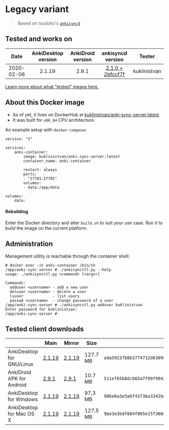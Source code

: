 # Legacy variant

> Based on tsudoko's [`ankisyncd`](https://github.com/tsudoko/anki-sync-server)

## Tested and works on

| Date       | AnkiDesktop version | AnkiDroid version | ankisyncd version                                                                          | Tester       |
|:----------:|:-------------------:|:-----------------:|:------------------------------------------------------------------------------------------:| ------------ |
| 2020-02-06 | 2.1.19              | 2.9.1             | [2.1.0 + 2bfccf7f](<https://github.com/kuklinistvan/anki-sync-server/tree/docker-release>) | kuklinistvan |

[Learn more about what "tested" means here.](Testing.md)

## About this Docker image

* As of yet, it lives on DockerHub at [kuklinistvan/anki-sync-server:latest](https://hub.docker.com/r/kuklinistvan/anki-sync-server).
* It was built for `x86_64` CPU architecture.

An example setup with `docker-compose`:

```
version: "3"

services:
    anki-container:
        image: kuklinistvan/anki-sync-server:latest
        container_name: anki-container

        restart: always
        ports:
        - "27701:27701"
        volumes:
        - data:/app/data

volumes:
    data:
```

#### Rebuilding

Enter the Docker directory and alter `build.sh` to suit your use case. Run it to build the image on the current platform.

## Administration

Management utility is reachable through the container shell:

```
# docker exec -it anki-container /bin/sh
/app/anki-sync-server # ./ankisyncctl.py --help
usage: ./ankisyncctl.py <command> [<args>]

Commands:
  adduser <username> - add a new user
  deluser <username> - delete a user
  lsuser             - list users
  passwd <username>  - change password of a user
/app/anki-sync-server # ./ankisyncctl.py adduser kuklinistvan
Enter password for kuklinistvan:
/app/anki-sync-server #
```

## Tested client downloads

|                            | Main                                                                                 | Mirror                                                                              | Size     | SHA256                                                             |
| -------------------------- | ------------------------------------------------------------------------------------ | ----------------------------------------------------------------------------------- | -------- | ------------------------------------------------------------------ |
| AnkiDesktop  for GNU/Linux | [2.1.19](https://apps.ankiweb.net/downloads/current/anki-2.1.19-linux-amd64.tar.bz2) | [2.1.19](https://mega.nz/file/lVxRgRwI#Oqohl1M0Ju9RrYa7D6uV5SOtwgqVxkxPKqNYxcOh858) | 127.7 MB | `ada59237b8b3774712d6309821db4b6cb1d2c625284302aa09bc7313ada76fc0` |
| AnkiDroid APK for Android  | [2.9.1](https://fdroid.tetaneutral.net/fdroid/archive/com.ichi2.anki_20901300.apk)   | [2.9.1](https://mega.nz/file/YFoFER5S#BiMMDxyhdl_u9I1TC-v_bBYakM5DTTM5CybJb4pu4oY)  | 10.7 MB  | `511ef65b8dcb65a7f99f9942c4fcee5134f137ce23c677cf1ea3b26c7c3f34c5` |
| AnkiDesktop for Windows    | [2.1.19](https://apps.ankiweb.net/downloads/current/anki-2.1.19-windows.exe)         | [2.1.19](https://mega.nz/file/5MwhxLjT#TLGA03KMbnRmDiHO3A-Yfm-y6xNgW3eiDUgEk-TXYyU) | 97,3 MB  | `90be6a3e5a6f4373ba3342bd3dfbe61e9013bb2a4acced2fcdd594b4c651a665` |
| AnkiDesktop for Mac OS X   | [2.1.19](https://apps.ankiweb.net/downloads/current/anki-2.1.19-mac.dmg)             | [2.1.19](https://mega.nz/file/dc4HXbKZ#m17YAdB5-SZ_rET23g8VT12Y-ECMB6rd1UIUfmKMEHg) | 127,5 MB | `9be3e3bdf884f865e15f308e72b1ed0213c061d27102f80d01897d5355eef8e7` |
